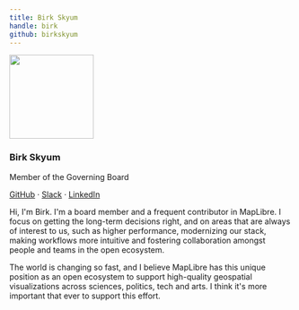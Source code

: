 ```yaml
---
title: Birk Skyum
handle: birk
github: birkskyum
---
```


<div class="text-center mb-5">
    <img
        src="https://avatars.githubusercontent.com/u/74932975?v=4"
        width="150"
        class="rounded-circle mt-3"
    />
    <h3 class="m-3">Birk Skyum</h3>
    <p>Member of the Governing Board</p>
    <p><a href="https://github.com/birkskyum">GitHub</a> · <a href="https://osmus.slack.com/team/U02GUMY099R">Slack</a> · <a href="https://www.linkedin.com/in/birkskyum/">LinkedIn</a>
</div>

Hi, I'm Birk. I'm a board member and a frequent contributor in MapLibre. I focus on getting
the long-term decisions right, and on areas that are always of interest to us, such as higher
performance, modernizing our stack, making workflows more intuitive and fostering collaboration
amongst people and teams in the open ecosystem.

The world is changing so fast, and I believe MapLibre has this unique position as an open
ecosystem to support high-quality geospatial visualizations across sciences, politics, tech and arts.
I think it's more important that ever to support this effort.
